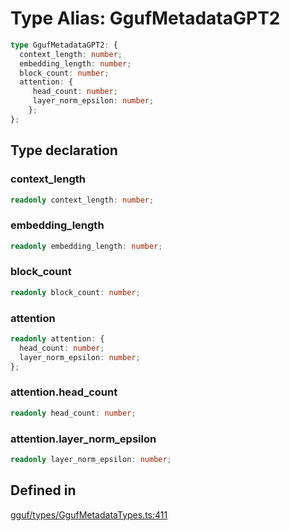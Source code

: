 # Type Alias: GgufMetadataGPT2

```ts
type GgufMetadataGPT2: {
  context_length: number;
  embedding_length: number;
  block_count: number;
  attention: {
     head_count: number;
     layer_norm_epsilon: number;
    };
};
```

## Type declaration

### context\_length

```ts
readonly context_length: number;
```

### embedding\_length

```ts
readonly embedding_length: number;
```

### block\_count

```ts
readonly block_count: number;
```

### attention

```ts
readonly attention: {
  head_count: number;
  layer_norm_epsilon: number;
};
```

### attention.head\_count

```ts
readonly head_count: number;
```

### attention.layer\_norm\_epsilon

```ts
readonly layer_norm_epsilon: number;
```

## Defined in

[gguf/types/GgufMetadataTypes.ts:411](https://github.com/withcatai/node-llama-cpp/blob/6405ee945e792651123189aae2612212095765b6/src/gguf/types/GgufMetadataTypes.ts#L411)
